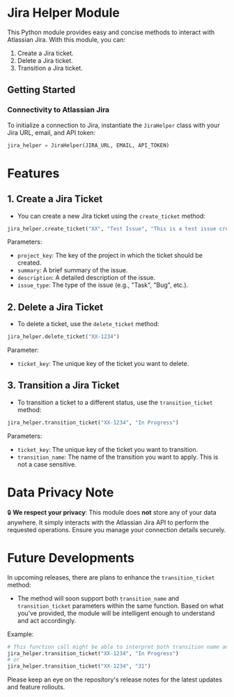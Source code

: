 # Jira Helper Module

This Python module provides easy and concise methods to interact with Atlassian Jira. With this module, you can:

1. Create a Jira ticket.
2. Delete a Jira ticket.
3. Transition a Jira ticket.

## Getting Started

### Connectivity to Atlassian Jira

To initialize a connection to Jira, instantiate the `JiraHelper` class with your Jira URL, email, and API token:

```python
jira_helper = JiraHelper(JIRA_URL, EMAIL, API_TOKEN)
```
# Features

## 1. Create a Jira Ticket

- You can create a new Jira ticket using the `create_ticket` method:

```python
jira_helper.create_ticket("XX", "Test Issue", "This is a test issue created from main.py", "Task")
```

Parameters:
- `project_key`: The key of the project in which the ticket should be created.
- `summary`: A brief summary of the issue.
- `description`: A detailed description of the issue.
- `issue_type`: The type of the issue (e.g., "Task", "Bug", etc.).

## 2. Delete a Jira Ticket

- To delete a ticket, use the `delete_ticket` method:

```python
jira_helper.delete_ticket("XX-1234")
```

Parameter:
- `ticket_key`: The unique key of the ticket you want to delete.

## 3. Transition a Jira Ticket

- To transition a ticket to a different status, use the `transition_ticket` method:

```python
jira_helper.transition_ticket("XX-1234", "In Progress")
```

Parameters:
- `ticket_key`: The unique key of the ticket you want to transition.
- `transition_name`: The name of the transition you want to apply. This is not a case sensitive.

# Data Privacy Note

🔒 **We respect your privacy**: This module does **not** store any of your data anywhere. It simply interacts with the Atlassian Jira API to perform the requested operations. Ensure you manage your connection details securely.

# Future Developments

In upcoming releases, there are plans to enhance the `transition_ticket` method:

- The method will soon support both `transition_name` and `transition_ticket` parameters within the same function. Based on what you've provided, the module will be intelligent enough to understand and act accordingly.

Example:

```python
# This function call might be able to interpret both transition name and ticket in the future
jira_helper.transition_ticket("XX-1234", "In Progress")
# or
jira_helper.transition_ticket("XX-1234", "31")
```

Please keep an eye on the repository's release notes for the latest updates and feature rollouts.

